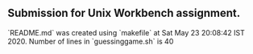 ## Submission for Unix Workbench assignment.
\`README.md\` was created using \`makefile\` at Sat May 23 20:08:42 IST 2020.
Number of lines in \`guessinggame.sh\` is 40
